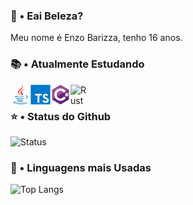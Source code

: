 ### 👋 • Eai Beleza?
Meu nome é Enzo Barizza, tenho 16 anos.

### 📚 • Atualmente Estudando
<img align="left" height="32px" width="32px" alt="Java logo" src="https://raw.githubusercontent.com/devicons/devicon/master/icons/java/java-original.svg">
<img align="left" height="32px" width="32px" alt="Ts logo" src="https://raw.githubusercontent.com/devicons/devicon/master/icons/typescript/typescript-original.svg">
<img align="left" height="32px" width="32px" alt="C# logo" src="https://raw.githubusercontent.com/devicons/devicon/master/icons/csharp/csharp-original.svg">
<img align="left" height="32px" width="32px" alt="Rust logo" src="https://cdn.jsdelivr.net/gh/devicons/devicon@latest/icons/rust/rust-original.svg">

<br>

### ⭐ • Status do Github

![Status](https://github-readme-stats.vercel.app/api?username=EnzoBarizza&include_all_commits=true&count_private=true&show_icons=true&line_height=20&title_color=00D600&icon_color=AE224A&text_color=FFFFFF&bg_color=0,000000,007600)

### 🔗 • Linguagens mais Usadas

![Top Langs](https://github-readme-stats.vercel.app/api/top-langs/?username=EnzoBarizza&layout=compact&title_color=00D600&icon_color=AE224A&text_color=FFFFFF&bg_color=0,000000,007600&langs_count=6&count_private=true)

